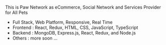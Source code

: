 This is Paw Network as eCommerce, Social Network and Services Provider for All Pets 
- Full Stack, Web Platform, Responsive, Real Time  
- Frontend : React, Redux, HTML, CSS, JavaScript, TypeScript 
- Backend : MongoDB, Express.js, React, Redux, and Node.js
- Others : more soon ...
